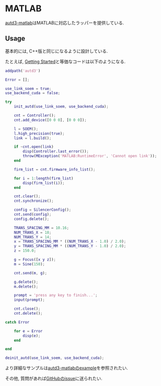 # MATLAB

[autd3-matlab](https://github.com/shinolab/autd3/tree/master/matlab)はMATLABに対応したラッパーを提供している.

## Usage

基本的には, C++版と同じになるように設計している.

たとえば, [Getting Started](../Users_Manual/getting_started.md)と等価なコードは以下のようになる.

```matlab
addpath('autd3')

Error = [];

use_link_soem = true;
use_backend_cuda = false;

try
    init_autd(use_link_soem, use_backend_cuda);

    cnt = Controller();
    cnt.add_device([0 0 0], [0 0 0]);

    l = SOEM();
    l.high_precision(true);
    link = l.build();

    if ~cnt.open(link)
        disp(Controller.last_error());
        throw(MException('MATLAB:RuntimeError', 'Cannot open link'));
    end

    firm_list = cnt.firmware_info_list();

    for i = 1:length(firm_list)
        disp(firm_list(i));
    end

    cnt.clear();
    cnt.synchronize();

    config = SilencerConfig();
    cnt.send(config);
    config.delete();

    TRANS_SPACING_MM = 10.16;
    NUM_TRANS_X = 18;
    NUM_TRANS_Y = 14;
    x = TRANS_SPACING_MM * ((NUM_TRANS_X - 1.0) / 2.0);
    y = TRANS_SPACING_MM * ((NUM_TRANS_Y - 1.0) / 2.0);
    z = 150.0;

    g = Focus([x y z]);
    m = Sine(150);

    cnt.send(m, g);

    g.delete();
    m.delete();

    prompt = 'press any key to finish...';
    input(prompt);

    cnt.close();
    cnt.delete();

catch Error

    for e = Error
        disp(e);
    end

end

deinit_autd(use_link_soem, use_backend_cuda);
```

より詳細なサンプルは[autd3-matlabのexample](https://github.com/shinolab/autd3/tree/master/matlab/examples)を参照されたい.

その他, 質問があれば[GitHubのissue](https://github.com/shinolab/autd3/issues)に送られたい.

